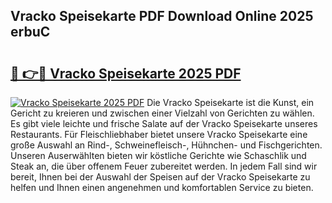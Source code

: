 ## Vracko Speisekarte PDF Download Online 2025 erbuC

# <h2><a href="http://gc9th8q.nevu.top/?p=Vracko+Speisekarte">🔗 👉🔴 Vracko Speisekarte 2025 PDF</a></h2>

[![Vracko Speisekarte 2025 PDF](https://i.imgur.com/dBaPXMq.png)](http://gc9th8q.nevu.top/?p=Vracko+Speisekarte)
Die Vracko Speisekarte ist die Kunst, ein Gericht zu kreieren und zwischen einer Vielzahl von Gerichten zu wählen. Es gibt viele leichte und frische Salate auf der Vracko Speisekarte unseres Restaurants. Für Fleischliebhaber bietet unsere Vracko Speisekarte eine große Auswahl an Rind-, Schweinefleisch-, Hühnchen- und Fischgerichten. Unseren Auserwählten bieten wir köstliche Gerichte wie Schaschlik und Steak an, die über offenem Feuer zubereitet werden. In jedem Fall sind wir bereit, Ihnen bei der Auswahl der Speisen auf der Vracko Speisekarte zu helfen und Ihnen einen angenehmen und komfortablen Service zu bieten.
